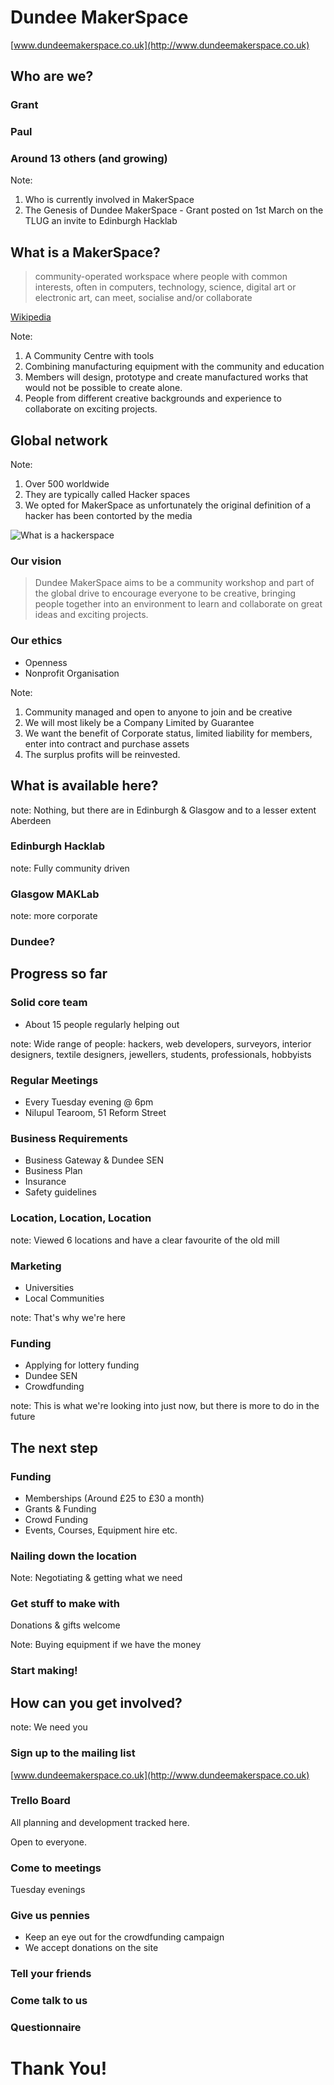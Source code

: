 # Dundee MakerSpace

[www.dundeemakerspace.co.uk](http://www.dundeemakerspace.co.uk)


## Who are we?

### Grant

### Paul

### Around 13 others (and growing)

Note: 
1. Who is currently involved in MakerSpace
2. The Genesis of Dundee MakerSpace - Grant posted on 1st March on the TLUG an invite to Edinburgh Hacklab


## What is a MakerSpace?


> community-operated workspace where people with common interests, often in computers, technology, science, digital art or electronic art, can meet, socialise and/or collaborate

[Wikipedia](https://en.wikipedia.org/wiki/Makerspace)

Note: 
1. A Community Centre with tools
2. Combining manufacturing equipment with the community and education
3. Members will design, prototype and create manufactured works that would not be possible to create alone.
4. People from different creative backgrounds and experience to collaborate on exciting projects.


## Global network

Note: 
1. Over 500 worldwide
2. They are typically called Hacker spaces
3. We opted for MakerSpace as unfortunately the original definition of a hacker has been contorted by the media


![What is a hackerspace](http://i.imgur.com/wn0PL.jpg)


### Our vision

> Dundee MakerSpace aims to be a community workshop and part of the global drive to encourage everyone to be creative, bringing people together into an environment to learn and collaborate on great ideas and exciting projects.


### Our ethics

- Openness
- Nonprofit Organisation

Note: 
1. Community managed and open to anyone to join and be creative
2. We will most likely be a Company Limited by Guarantee
3. We want the benefit of Corporate status, limited liability for members, enter into contract and purchase assets
4. The surplus profits will be reinvested. 


## What is available here?

note: Nothing, but there are in Edinburgh & Glasgow and to a lesser extent Aberdeen


### Edinburgh Hacklab

note: Fully community driven


<!-- .slide: data-background="img/Hacklab%20Visit%20Edinburgh%20001.jpg" style="background: none;" -->


<!-- .slide: data-background="img/Hacklab%20Visit%20Edinburgh%20002.jpg" style="background: none;" -->


<!-- .slide: data-background="img/Hacklab%20Visit%20Edinburgh%20003.jpg" style="background: none;" -->


<!-- .slide: data-background="img/Hacklab%20Visit%20Edinburgh%20004.jpg" style="background: none;" -->


<!-- .slide: data-background="img/Hacklab%20Visit%20Edinburgh%20005.jpg" style="background: none;" -->


<!-- .slide: data-background="img/Hacklab%20Visit%20Edinburgh%20006.jpg" style="background: none;" -->


<!-- .slide: data-background="img/Hacklab%20Visit%20Edinburgh%20007.jpg" style="background: none;" -->


<!-- .slide: data-background="img/Hacklab%20Visit%20Edinburgh%20008.jpg" style="background: none;" -->


<!-- .slide: data-background="img/Hacklab%20Visit%20Edinburgh%20009.jpg" style="background: none;" -->


<!-- .slide: data-background="img/Hacklab%20Visit%20Edinburgh%20010.jpg" style="background: none;" -->


<!-- .slide: data-background="img/Hacklab%20Visit%20Edinburgh%20011.jpg" style="background: none;" -->


<!-- .slide: data-background="img/Hacklab%20Visit%20Edinburgh%20012.jpg" style="background: none;" -->


### Glasgow MAKLab

note: more corporate


### Dundee?



## Progress so far


### Solid core team

- About 15 people regularly helping out

note: Wide range of people: hackers, web developers, surveyors, interior designers, textile designers, jewellers, students, professionals, hobbyists


### Regular Meetings

- Every Tuesday evening @ 6pm
- Nilupul Tearoom, 51 Reform Street


### Business Requirements

- Business Gateway & Dundee SEN
- Business Plan
- Insurance
- Safety guidelines


### Location, Location, Location

note: Viewed 6 locations and have a clear favourite of the old mill


### Marketing

- Universities
- Local Communities

note: That's why we're here


### Funding

- Applying for lottery funding
- Dundee SEN
- Crowdfunding

note: This is what we're looking into just now, but there is more to do in the future



## The next step


### Funding

- Memberships (Around &pound;25 to &pound;30 a month)
- Grants & Funding
- Crowd Funding
- Events, Courses, Equipment hire etc.


### Nailing down the location

Note: Negotiating & getting what we need


### Get stuff to make with

Donations & gifts welcome

Note: Buying equipment if we have the money


### Start making!



## How can you get involved?

note: We need you


### Sign up to the mailing list

[www.dundeemakerspace.co.uk](http://www.dundeemakerspace.co.uk)


### Trello Board

All planning and development tracked here.

Open to everyone.


### Come to meetings

Tuesday evenings


### Give us pennies

- Keep an eye out for the crowdfunding campaign
- We accept donations on the site


### Tell your friends


### Come talk to us


### Questionnaire



# Thank You!
